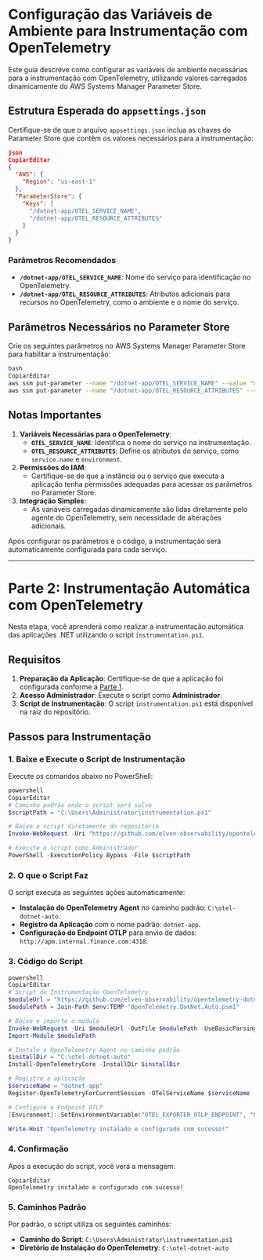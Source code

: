 # **Configuração das Variáveis de Ambiente para Instrumentação com OpenTelemetry**

Este guia descreve como configurar as variáveis de ambiente necessárias para a instrumentação com OpenTelemetry, utilizando valores carregados dinamicamente do AWS Systems Manager Parameter Store.

## **Estrutura Esperada do `appsettings.json`**

Certifique-se de que o arquivo `appsettings.json` inclua as chaves do Parameter Store que contêm os valores necessários para a instrumentação:

```json
json
CopiarEditar
{
  "AWS": {
    "Region": "us-east-1"
  },
  "ParameterStore": {
    "Keys": [
      "/dotnet-app/OTEL_SERVICE_NAME",
      "/dotnet-app/OTEL_RESOURCE_ATTRIBUTES"
    ]
  }
}

```

### **Parâmetros Recomendados**

- **`/dotnet-app/OTEL_SERVICE_NAME`**: Nome do serviço para identificação no OpenTelemetry.
- **`/dotnet-app/OTEL_RESOURCE_ATTRIBUTES`**: Atributos adicionais para recursos no OpenTelemetry, como o ambiente e o nome do serviço.

## **Parâmetros Necessários no Parameter Store**

Crie os seguintes parâmetros no AWS Systems Manager Parameter Store para habilitar a instrumentação:

```bash
bash
CopiarEditar
aws ssm put-parameter --name "/dotnet-app/OTEL_SERVICE_NAME" --value "my-app" --type "String"
aws ssm put-parameter --name "/dotnet-app/OTEL_RESOURCE_ATTRIBUTES" --value "service.name=my-app,environment=production" --type "String"

```

## **Notas Importantes**

1. **Variáveis Necessárias para o OpenTelemetry**:
    - **`OTEL_SERVICE_NAME`**: Identifica o nome do serviço na instrumentação.
    - **`OTEL_RESOURCE_ATTRIBUTES`**: Define os atributos do serviço, como `service.name` e `environment`.
2. **Permissões do IAM**:
    - Certifique-se de que a instância ou o serviço que executa a aplicação tenha permissões adequadas para acessar os parâmetros no Parameter Store.
3. **Integração Simples**:
    - As variáveis carregadas dinamicamente são lidas diretamente pelo agente do OpenTelemetry, sem necessidade de alterações adicionais.

Após configurar os parâmetros e o código, a instrumentação será automaticamente configurada para cada serviço.

---

# **Parte 2: Instrumentação Automática com OpenTelemetry**

Nesta etapa, você aprenderá como realizar a instrumentação automática das aplicações .NET utilizando o script `instrumentation.ps1`.

## **Requisitos**

1. **Preparação da Aplicação**: Certifique-se de que a aplicação foi configurada conforme a [Parte 1](https://www.notion.so/Hyper-184635bb48fb801cb0ccf47802f502cf?pvs=21).
2. **Acesso Administrador**: Execute o script como **Administrador**.
3. **Script de Instrumentação**: O script `instrumentation.ps1` está disponível na raiz do repositório.

## **Passos para Instrumentação**

### **1. Baixe e Execute o Script de Instrumentação**

Execute os comandos abaixo no PowerShell:

```powershell
powershell
CopiarEditar
# Caminho padrão onde o script será salvo
$scriptPath = "C:\Users\Administrator\instrumentation.ps1"

# Baixe o script diretamente do repositório
Invoke-WebRequest -Uri "https://github.com/elven-observability/opentelemetry-dotnet-instrumentation/releases/download/v1.0.0/instrumentation.ps1" -OutFile $scriptPath

# Execute o script como Administrador
PowerShell -ExecutionPolicy Bypass -File $scriptPath

```

### **2. O que o Script Faz**

O script executa as seguintes ações automaticamente:

- **Instalação do OpenTelemetry Agent** no caminho padrão: `C:\otel-dotnet-auto`.
- **Registro da Aplicação** com o nome padrão: `dotnet-app`.
- **Configuração do Endpoint OTLP** para envio de dados: `http://apm.internal.finance.com:4318`.

### **3. Código do Script**

```powershell
powershell
CopiarEditar
# Script de Instrumentação OpenTelemetry
$moduleUrl = "https://github.com/elven-observability/opentelemetry-dotnet-instrumentation/releases/download/v1.0.0/OpenTelemetry.DotNet.Auto.psm1"
$modulePath = Join-Path $env:TEMP "OpenTelemetry.DotNet.Auto.psm1"

# Baixe e importe o módulo
Invoke-WebRequest -Uri $moduleUrl -OutFile $modulePath -UseBasicParsing
Import-Module $modulePath

# Instale o OpenTelemetry Agent no caminho padrão
$installDir = "C:\otel-dotnet-auto"
Install-OpenTelemetryCore -InstallDir $installDir

# Registre a aplicação
$serviceName = "dotnet-app"
Register-OpenTelemetryForCurrentSession -OTelServiceName $serviceName

# Configure o Endpoint OTLP
[Environment]::SetEnvironmentVariable("OTEL_EXPORTER_OTLP_ENDPOINT", "http://apm.internal.finance.com:4318", [System.EnvironmentVariableTarget]::Machine)

Write-Host "OpenTelemetry instalado e configurado com sucesso!"

```

### **4. Confirmação**

Após a execução do script, você verá a mensagem:

```
CopiarEditar
OpenTelemetry instalado e configurado com sucesso!

```

### **5. Caminhos Padrão**

Por padrão, o script utiliza os seguintes caminhos:

- **Caminho do Script**: `C:\Users\Administrator\instrumentation.ps1`
- **Diretório de Instalação do OpenTelemetry**: `C:\otel-dotnet-auto`